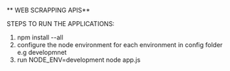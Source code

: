 ** WEB SCRAPPING APIS**

STEPS TO RUN THE APPLICATIONS:
1. npm install --all
2. configure the node environment for each environment in config folder e.g developmnet
3. run NODE_ENV=development node app.js


